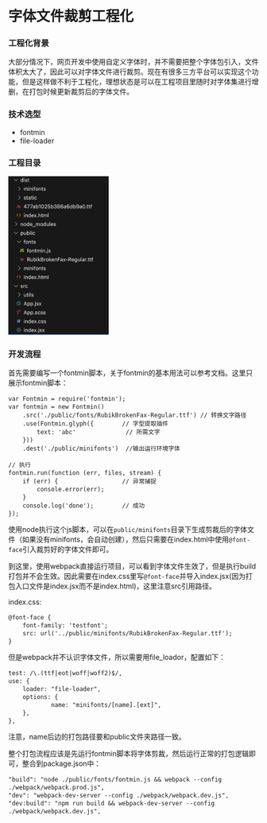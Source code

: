 # 字体文件裁剪工程化

### 工程化背景

大部分情况下，网页开发中使用自定义字体时，并不需要把整个字体包引入，文件体积太大了，因此可以对字体文件进行裁剪。现在有很多三方平台可以实现这个功能，但是这样做不利于工程化，理想状态是可以在工程项目里随时对字体集进行增删，在打包时候更新裁剪后的字体文件。

### 技术选型
- fontmin
- file-loader

### 工程目录

<div align="left">
    <img src=./字体文件裁剪工程化1.png width=40% />
</div>

### 开发流程

首先需要编写一个fontmin脚本，关于fontmin的基本用法可以参考文档。这里只展示fontmin脚本：

```
var Fontmin = require('fontmin');  
var fontmin = new Fontmin()  
    .src('./public/fonts/RubikBrokenFax-Regular.ttf') // 转换文字路径  
    .use(Fontmin.glyph({        // 字型提取插件  
        text: 'abc'              // 所需文字  
    }))  
    .dest('./public/minifonts')  //输出运行环境字体

// 执行  
fontmin.run(function (err, files, stream) {  
    if (err) {                  // 异常捕捉  
        console.error(err);  
    }  
    console.log('done');        // 成功  
}); 
```
使用node执行这个js脚本，可以在```public/minifonts```目录下生成剪裁后的字体文件（如果没有minifonts，会自动创建），然后只需要在index.html中使用```@font-face```引入裁剪好的字体文件即可。

到这里，使用webpack直接运行项目，可以看到字体文件生效了，但是执行build打包并不会生效。因此需要在index.css里写```@font-face```并导入index.jsx(因为打包入口文件是index.jsx而不是index.html)，这里注意src引用路径。

index.css:

```
@font-face {
    font-family: 'testfont';
    src: url('../public/minifonts/RubikBrokenFax-Regular.ttf');
}
```

但是webpack并不认识字体文件，所以需要用file_loador，配置如下：

```
test: /\.(ttf|eot|woff|woff2)$/,
use: {
    loader: "file-loader",
    options: {
            name: "minifonts/[name].[ext]",
    },
},
```

注意，name后边的打包路径要和public文件夹路径一致。

整个打包流程应该是先运行fontmin脚本将字体剪裁，然后运行正常的打包逻辑即可，整合到package.json中：

```
"build": "node ./public/fonts/fontmin.js && webpack --config ./webpack/webpack.prod.js",
"dev": "webpack-dev-server --config ./webpack/webpack.dev.js",
"dev:build": "npm run build && webpack-dev-server --config ./webpack/webpack.dev.js",
```